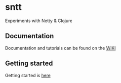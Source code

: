 sntt
====

Experiments with Netty & Clojure

## Documentation
Documentation and tutorials can be found on the [WIKI](https://github.com/dendrite/sntt/wiki)

## Getting started
Getting started is [here](http://www.google.com)